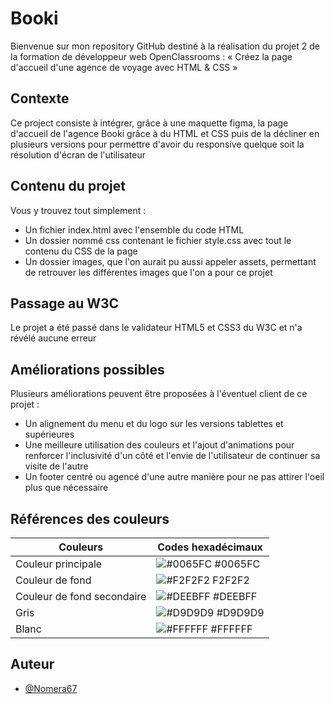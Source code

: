 # Booki

Bienvenue sur mon repository GitHub destiné à la réalisation du projet 2 de la formation de développeur web OpenClassrooms : « Créez la page d'accueil d'une agence de voyage avec HTML & CSS »

## Contexte

Ce project consiste à intégrer, grâce à une maquette figma, la page d'accueil de l'agence Booki grâce à du HTML et CSS puis de la décliner en plusieurs versions pour permettre d'avoir du responsive quelque soit la résolution d'écran de l'utilisateur

## Contenu du projet

Vous y trouvez tout simplement : 

* Un fichier index.html avec l'ensemble du code HTML
* Un dossier nommé css contenant le fichier style.css avec tout le contenu du CSS de la page
* Un dossier images, que l'on aurait pu aussi appeler assets, permettant de retrouver les différentes images que l'on a pour ce projet

## Passage au W3C

Le projet a été passé dans le validateur HTML5 et CSS3 du W3C et n'a révélé aucune erreur

## Améliorations possibles

Plusieurs améliorations peuvent être proposées à l'éventuel client de ce projet : 

* Un alignement du menu et du logo sur les versions tablettes et supérieures
* Une meilleure utilisation des couleurs et l'ajout d'animations pour renforcer l'inclusivité d'un côté et l'envie de l'utilisateur de continuer sa visite de l'autre
* Un footer centré ou agencé d'une autre manière pour ne pas attirer l'oeil plus que nécessaire

## Références des couleurs

| Couleurs             | Codes hexadécimaux                                                                |
| ----------------- | ------------------------------------------------------------------ |
| Couleur principale | ![#0065FC](https://via.placeholder.com/10/0065FC?text=+) #0065FC |
| Couleur de fond | ![#F2F2F2](https://via.placeholder.com/10/F2F2F2?text=+) F2F2F2 |
| Couleur de fond secondaire | ![#DEEBFF](https://via.placeholder.com/10/DEEBFF?text=+) #DEEBFF |
| Gris | ![#D9D9D9](https://via.placeholder.com/10/D9D9D9?text=+) #D9D9D9 |
| Blanc | ![#FFFFFF](https://via.placeholder.com/10/FFFFFF?text=+) #FFFFFF |

## Auteur

- [@Nomera67](https://github.com/Nomera67)
